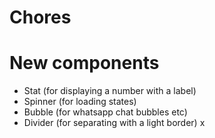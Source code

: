 # Chores

# New components
- Stat (for displaying a number with a label)
- Spinner (for loading states)
- Bubble (for whatsapp chat bubbles etc)
- Divider (for separating with a light border)
x